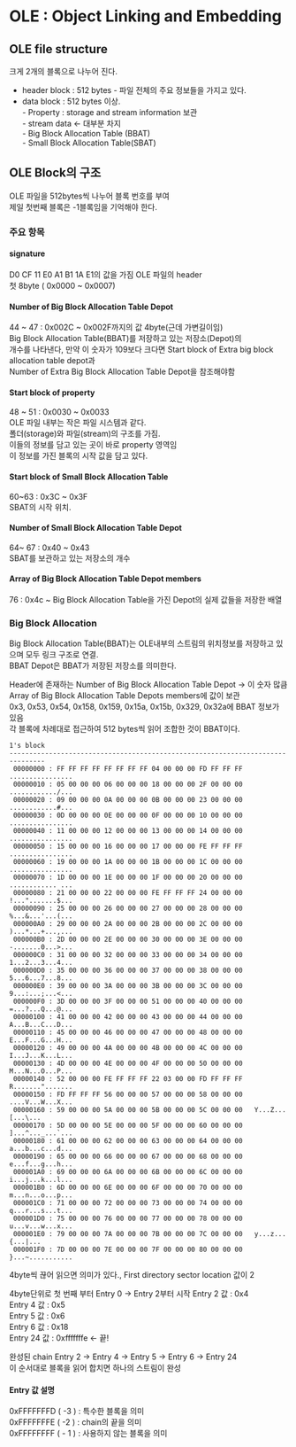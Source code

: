 # OLE : Object Linking and Embedding

## OLE file structure

크게 2개의 블록으로 나누어 진다.  
* header block : 512 bytes
        - 파일 전체의 주요 정보들을 가지고 있다.
* data block : 512 bytes 이상.   
        - Property : storage and stream information 보관  
        - stream data <- 대부분 차지  
        - Big Block Allocation Table (BBAT)  
        - Small Block Allocation Table(SBAT)  
        
## OLE Block의 구조 
OLE 파일을 512bytes씩 나누어 블록 번호를 부여   
제일 첫번째 블록은 -1블록임을 기억해야 한다.

### 주요 항목

#### signature
D0 CF 11 E0 A1 B1 1A E1의 값을 가짐 OLE 파일의 header   
첫 8byte ( 0x0000 ~ 0x0007)  

#### Number of Big Block Allocation Table Depot
44 ~ 47 : 0x002C ~ 0x002F까지의 값
4byte(근데 가변길이임)  
Big Block Allocation Table(BBAT)를 저장하고 있는 저장소(Depot)의  
개수를 나타낸다, 만약 이 숫자가 109보다 크다면 Start block of Extra big block allocation table depot과   
Number of Extra Big Block Allocation Table Depot을 참조해야함  

#### Start block of property
48 ~ 51 : 0x0030 ~ 0x0033  
OLE 파일 내부는 작은 파일 시스템과 같다.  
폴더(storage)와 파일(stream)의 구조를 가짐.  
이들의 정보를 담고 있는 곳이 바로 property 영역임  
이 정보를 가진 블록의 시작 값을 담고 있다.  

#### Start block of Small Block Allocation Table
60~63 : 0x3C ~ 0x3F   
SBAT의 시작 위치.   

#### Number of Small Block Allocation Table Depot
64~ 67 : 0x40 ~  0x43  
SBAT를 보관하고 있는 저장소의 개수   

#### Array of Big Block Allocation Table Depot members
76 : 0x4c ~
Big Block Allocation Table을 가진 Depot의 실제 값들을 저장한 배열   


### Big Block Allocation
Big Block Allocation Table(BBAT)는 OLE내부의 스트림의 위치정보를 저장하고 있으며 모두 링크 구조로 연결.   
BBAT Depot은 BBAT가 저장된 저장소를 의미한다.   

Header에 존재하는 Number of Big Block Allocation Table Depot -> 이 숫자 많큼 Array of Big Block Allocation Table Depots members에 값이 보관  
0x3, 0x53, 0x54, 0x158, 0x159, 0x15a, 0x15b, 0x329, 0x32a에 BBAT 정보가 있음  
각 블록에 차례대로 접근하여 512 bytes씩 읽어 조합한 것이 BBAT이다.
```
1's block
-------------------------------------------------------------------------------
 00000000 : FF FF FF FF FF FF FF FF 04 00 00 00 FD FF FF FF   ................
 00000010 : 05 00 00 00 06 00 00 00 18 00 00 00 2F 00 00 00   ............/...
 00000020 : 09 00 00 00 0A 00 00 00 0B 00 00 00 23 00 00 00   ............#...
 00000030 : 0D 00 00 00 0E 00 00 00 0F 00 00 00 10 00 00 00   ................
 00000040 : 11 00 00 00 12 00 00 00 13 00 00 00 14 00 00 00   ................
 00000050 : 15 00 00 00 16 00 00 00 17 00 00 00 FE FF FF FF   ................
 00000060 : 19 00 00 00 1A 00 00 00 1B 00 00 00 1C 00 00 00   ................
 00000070 : 1D 00 00 00 1E 00 00 00 1F 00 00 00 20 00 00 00   ............ ...
 00000080 : 21 00 00 00 22 00 00 00 FE FF FF FF 24 00 00 00   !...".......$...
 00000090 : 25 00 00 00 26 00 00 00 27 00 00 00 28 00 00 00   %...&...'...(...
 000000A0 : 29 00 00 00 2A 00 00 00 2B 00 00 00 2C 00 00 00   )...*...+...,...
 000000B0 : 2D 00 00 00 2E 00 00 00 30 00 00 00 3E 00 00 00   -.......0...>...
 000000C0 : 31 00 00 00 32 00 00 00 33 00 00 00 34 00 00 00   1...2...3...4...
 000000D0 : 35 00 00 00 36 00 00 00 37 00 00 00 38 00 00 00   5...6...7...8...
 000000E0 : 39 00 00 00 3A 00 00 00 3B 00 00 00 3C 00 00 00   9...:...;...<...
 000000F0 : 3D 00 00 00 3F 00 00 00 51 00 00 00 40 00 00 00   =...?...Q...@...
 00000100 : 41 00 00 00 42 00 00 00 43 00 00 00 44 00 00 00   A...B...C...D...
 00000110 : 45 00 00 00 46 00 00 00 47 00 00 00 48 00 00 00   E...F...G...H...
 00000120 : 49 00 00 00 4A 00 00 00 4B 00 00 00 4C 00 00 00   I...J...K...L...
 00000130 : 4D 00 00 00 4E 00 00 00 4F 00 00 00 50 00 00 00   M...N...O...P...
 00000140 : 52 00 00 00 FE FF FF FF 22 03 00 00 FD FF FF FF   R.......".......
 00000150 : FD FF FF FF 56 00 00 00 57 00 00 00 58 00 00 00   ....V...W...X...
 00000160 : 59 00 00 00 5A 00 00 00 5B 00 00 00 5C 00 00 00   Y...Z...[...\...
 00000170 : 5D 00 00 00 5E 00 00 00 5F 00 00 00 60 00 00 00   ]...^..._...`...
 00000180 : 61 00 00 00 62 00 00 00 63 00 00 00 64 00 00 00   a...b...c...d...
 00000190 : 65 00 00 00 66 00 00 00 67 00 00 00 68 00 00 00   e...f...g...h...
 000001A0 : 69 00 00 00 6A 00 00 00 6B 00 00 00 6C 00 00 00   i...j...k...l...
 000001B0 : 6D 00 00 00 6E 00 00 00 6F 00 00 00 70 00 00 00   m...n...o...p...
 000001C0 : 71 00 00 00 72 00 00 00 73 00 00 00 74 00 00 00   q...r...s...t...
 000001D0 : 75 00 00 00 76 00 00 00 77 00 00 00 78 00 00 00   u...v...w...x...
 000001E0 : 79 00 00 00 7A 00 00 00 7B 00 00 00 7C 00 00 00   y...z...{...|...
 000001F0 : 7D 00 00 00 7E 00 00 00 7F 00 00 00 80 00 00 00   }...~...........
 ```
 
 4byte씩 끊어 읽으면 의미가 있다., First directory sector location 값이 2
 
 4byte단위로 첫 번째 부터 Entry 0 -> Entry 2부터 시작
 Entry 2 값 : 0x4    
 Entry 4 값 : 0x5  
 Entry 5 값 : 0x6  
 Entry 6 값 : 0x18   
 Entry 24 값 : 0xfffffffe    <- 끝!  
 
 완성된 chain
 Entry 2 -> Entry 4 -> Entry 5 -> Entry 6 -> Entry 24  
 이 순서대로 블록을 읽어 합치면 하나의 스트림이 완성
 
 #### Entry 값 설명
 0xFFFFFFFD ( -3 ) : 특수한 블록을 의미  
 0xFFFFFFFE ( -2 ) : chain의 끝을 의미  
 0xFFFFFFFF ( - 1 ) : 사용하지 않는 블록을 의미  
 
 
